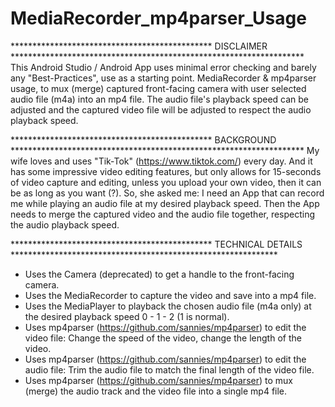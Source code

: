 # MediaRecorder_mp4parser_Usage
********************************************** DISCLAIMER *******************************************************************   
This Android Studio / Android App uses minimal error checking and barely any "Best-Practices", use as a starting point. 
MediaRecorder &amp; mp4parser usage, to mux (merge) captured front-facing camera with user selected audio file (m4a) into an mp4 file. 
The audio file's playback speed can be adjusted and the captured video file will be adjusted to respect the audio playback speed.

********************************************** BACKGROUND ******************************************************************* 
My wife loves and uses "Tik-Tok" (https://www.tiktok.com/) every day. And it has some impressive video editing features,
but only allows for 15-seconds of video capture and editing, unless you upload your own video, then it can be as long as you want (?).
So, she asked me: I need an App that can record me while playing an audio file at my desired playback speed. Then the App needs to 
merge the captured video and the audio file together, respecting the audio playback speed.

********************************************** TECHNICAL DETAILS *************************************************************
- Uses the Camera (deprecated) to get a handle to the front-facing camera. 
- Uses the MediaRecorder to capture the video and save into a mp4 file. 
- Uses the MediaPlayer to playback the chosen audio file (m4a only) at the desired playback speed 0 - 1 - 2 (1 is normal).
- Uses mp4parser (https://github.com/sannies/mp4parser) to edit the video file: Change the speed of the video, change the length of the
video. 
- Uses mp4parser (https://github.com/sannies/mp4parser) to edit the audio file: Trim the audio file to match the final length of
the video file. 
- Uses mp4parser (https://github.com/sannies/mp4parser) to mux (merge) the audio track and the video file into a single mp4 file. 

